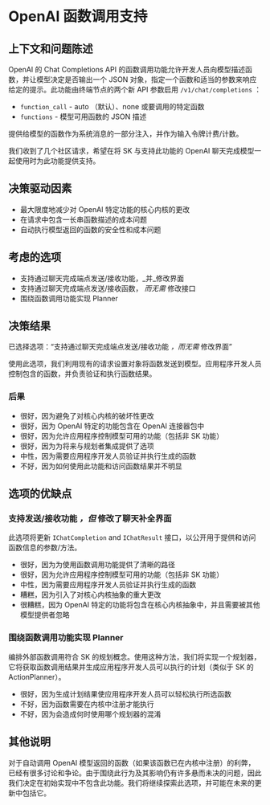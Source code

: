 
# OpenAI 函数调用支持

## 上下文和问题陈述

 [](https://platform.openai.com/docs/guides/gpt/function-calling) OpenAI 的 Chat Completions API 的函数调用功能允许开发人员向模型描述函数，并让模型决定是否输出一个 JSON 对象，指定一个函数和适当的参数来响应给定的提示。此功能由终端节点的两个新 API 参数启用 `/v1/chat/completions` ：

- `function_call` - auto （默认）、none 或要调用的特定函数
- `functions` - 模型可用函数的 JSON 描述

提供给模型的函数作为系统消息的一部分注入，并作为输入令牌计费/计数。

我们收到了几个社区请求，希望在将 SK 与支持此功能的 OpenAI 聊天完成模型一起使用时为此功能提供支持。

## 决策驱动因素

- 最大限度地减少对 OpenAI 特定功能的核心内核的更改
- 在请求中包含一长串函数描述的成本问题
- 自动执行模型返回的函数的安全性和成本问题

## 考虑的选项

- 支持通过聊天完成端点发送/接收功能，_并_修改界面
- 支持通过聊天完成端点发送/接收函数， _而无需_ 修改接口
- 围绕函数调用功能实现 Planner

## 决策结果

已选择选项：“支持通过聊天完成端点发送/接收功能 _，而无需_ 修改界面”

使用此选项，我们利用现有的请求设置对象将函数发送到模型。应用程序开发人员控制包含的函数，并负责验证和执行函数结果。

### 后果

- 很好，因为避免了对核心内核的破坏性更改
- 很好，因为 OpenAI 特定的功能包含在 OpenAI 连接器包中
- 很好，因为允许应用程序控制模型可用的功能（包括非 SK 功能）
- 很好，因为为将来与规划者集成提供了选项
- 中性，因为需要应用程序开发人员验证并执行生成的函数
- 不好，因为如何使用此功能和访问函数结果并不明显

## 选项的优缺点

### 支持发送/接收功能 _，但_ 修改了聊天补全界面

此选项将更新 `IChatCompletion` and `IChatResult` 接口，以公开用于提供和访问函数信息的参数/方法。

- 很好，因为为使用函数调用功能提供了清晰的路径
- 很好，因为允许应用程序控制模型可用的功能（包括非 SK 功能）
- 中性，因为需要应用程序开发人员验证并执行生成的函数
- 糟糕，因为引入了对核心内核抽象的重大更改
- 很糟糕，因为 OpenAI 特定的功能将包含在核心内核抽象中，并且需要被其他模型提供者忽略

### 围绕函数调用功能实现 Planner

编排外部函数调用符合 SK 的规划概念。使用这种方法，我们将实现一个规划器，它将获取函数调用结果并生成应用程序开发人员可以执行的计划（类似于 SK 的 ActionPlanner）。

- 很好，因为生成计划结果使应用程序开发人员可以轻松执行所选函数
- 不好，因为函数需要在内核中注册才能执行
- 不好，因为会造成何时使用哪个规划器的混淆

## 其他说明

对于自动调用 OpenAI 模型返回的函数（如果该函数已在内核中注册）的利弊，已经有很多讨论和争论。由于围绕此行为及其影响仍有许多悬而未决的问题，因此我们决定在初始实现中不包含此功能。我们将继续探索此选项，并可能在未来的更新中包括它。
